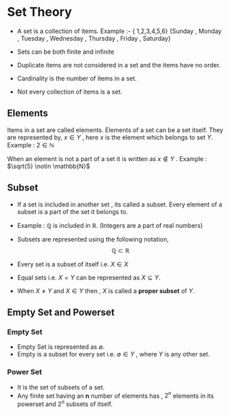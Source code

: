 # Set Theory 
* A set is a collection of items.
Example :- 
$\{$ 1,2,3,4,5,6$\}$
$\{$Sunday , Monday , Tuesday , Wednesday , Thursday , Friday , Saturday$\}$

* Sets can be both finite and infinite
* Duplicate items are not considered in a set and the items have no order.
* Cardinality  is the number of items in a set.
* Not every collection of items is a set.


## Elements
Items in a set are called elements. Elements of a set can be a set itself.
They are represented by,
$x \in Y$ , here $x$ is the element which belongs to set $Y$.
Example : $2 \in \mathbb{N}$

When an element is not a part of a set it is written as $x \notin Y$ .
Example : $\sqrt{5} \notin \mathbb{N}$


## Subset
* If a set is included in another set , its called a subset. Every element of a subset is a part of the set it belongs to.
* Example :  $\mathbb{Q}$ is included in  $\mathbb{R}$. (Integers are a part of real numbers)

* Subsets are represented using the following notation, 
$$\mathbb{Q} \subset \mathbb{R}$$
 * Every set is a subset of itself i.e. $X \in X$
 * Equal sets i.e. $X = Y$ can be represented as $X \subseteq Y$.
* When  $X \neq Y$ and $X \in Y$ then , $X$ is called a **proper subset** of $Y$.

## Empty Set and Powerset
### Empty Set
* Empty Set is represented as $\emptyset$.
* Empty is a subset for every set i.e. $\emptyset \in Y$ , where $Y$ is any other set.

### Power Set 
* It is the set of subsets of a set. 
* Any finite set having an **n** number of elements has , $2^n$ elements in its powerset and $2^n$ subsets of itself.